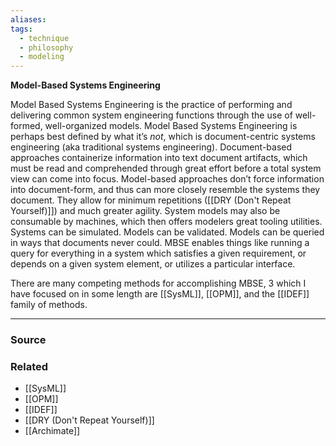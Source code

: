 ```yaml
---
aliases: 
tags:
  - technique
  - philosophy
  - modeling
---
```

**Model-Based Systems Engineering**

Model Based Systems Engineering is the practice of performing and delivering common system engineering functions through the use of well-formed, well-organized models. Model Based Systems Engineering is perhaps best defined by what it’s *not*, which is document-centric systems engineering (aka traditional systems engineering). Document-based approaches containerize information into text document artifacts, which must be read and comprehended through great effort before a total system view can come into focus. Model-based approaches don’t force information into document-form, and thus can more closely resemble the systems they document. They allow for minimum repetitions ([[DRY (Don't Repeat Yourself)]]) and much greater agility. System models may also be consumable by machines, which then offers modelers great tooling utilities. Systems can be simulated. Models can be validated. Models can be queried in ways that documents never could. MBSE enables things like running a query for everything in a system which satisfies a given requirement, or depends on a given system element, or utilizes a particular interface.

There are many competing methods for accomplishing MBSE, 3 which I have focused on in some length are [[SysML]], [[OPM]], and the [[IDEF]] family of methods.

---

### Source


### Related
- [[SysML]] 
- [[OPM]] 
- [[IDEF]] 
- [[DRY (Don't Repeat Yourself)]] 
- [[Archimate]]